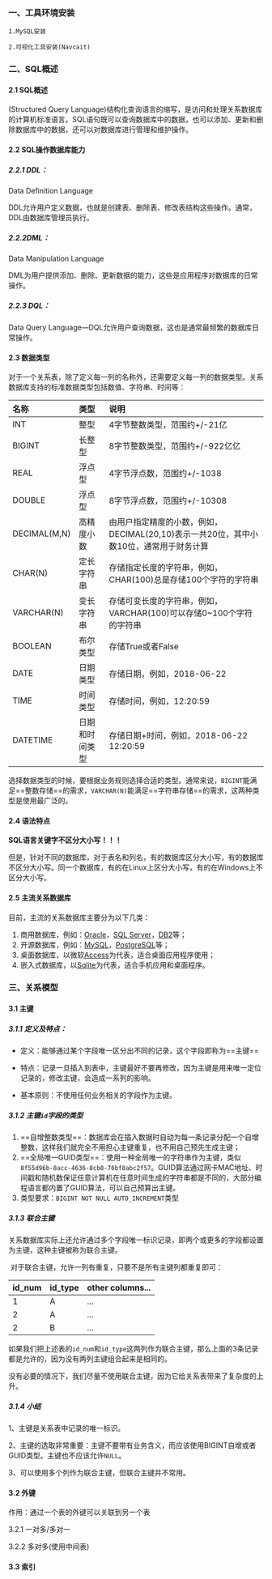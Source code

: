 

### 一、工具环境安装

```
1.MySQL安装
```

```
2.可视化工具安装(Navcait)
```

### 二、SQL概述

#### 2.1 SQL概述

(Structured Query Language)结构化查询语言的缩写，是访问和处理关系数据库的计算机标准语言。SQL语句既可以查询数据库中的数据，也可以添加、更新和删除数据库中的数据，还可以对数据库进行管理和维护操作。

#### 2.2 SQL操作数据库能力

##### 2.2.1 **DDL：**

Data Definition Language

DDL允许用户定义数据，也就是创建表、删除表、修改表结构这些操作。通常，DDL由数据库管理员执行。

##### 2.2.2**DML：**

Data Manipulation Language

DML为用户提供添加、删除、更新数据的能力，这些是应用程序对数据库的日常操作。

##### **2.2.3 DQL：**

Data Query Language—DQL允许用户查询数据，这也是通常最频繁的数据库日常操作。

#### 2.3 数据类型

对于一个关系表，除了定义每一列的名称外，还需要定义每一列的数据类型。关系数据库支持的标准数据类型包括数值、字符串、时间等：

| 名称         | 类型           | 说明                                                         |
| :----------- | :------------- | :----------------------------------------------------------- |
| INT          | 整型           | 4字节整数类型，范围约+/-21亿                                 |
| BIGINT       | 长整型         | 8字节整数类型，范围约+/-922亿亿                              |
| REAL         | 浮点型         | 4字节浮点数，范围约+/-1038                                   |
| DOUBLE       | 浮点型         | 8字节浮点数，范围约+/-10308                                  |
| DECIMAL(M,N) | 高精度小数     | 由用户指定精度的小数，例如，DECIMAL(20,10)表示一共20位，其中小数10位，通常用于财务计算 |
| CHAR(N)      | 定长字符串     | 存储指定长度的字符串，例如，CHAR(100)总是存储100个字符的字符串 |
| VARCHAR(N)   | 变长字符串     | 存储可变长度的字符串，例如，VARCHAR(100)可以存储0~100个字符的字符串 |
| BOOLEAN      | 布尔类型       | 存储True或者False                                            |
| DATE         | 日期类型       | 存储日期，例如，2018-06-22                                   |
| TIME         | 时间类型       | 存储时间，例如，12:20:59                                     |
| DATETIME     | 日期和时间类型 | 存储日期+时间，例如，2018-06-22 12:20:59                     |

选择数据类型的时候，要根据业务规则选择合适的类型。通常来说，`BIGINT`能满足==整数存储==的需求，`VARCHAR(N)`能满足==字符串存储==的需求，这两种类型是使用最广泛的。

#### 2.4 语法特点

**SQL语言关键字不区分大小写！！！**

但是，针对不同的数据库，对于表名和列名，有的数据库区分大小写，有的数据库不区分大小写。同一个数据库，有的在Linux上区分大小写，有的在Windows上不区分大小写。

#### 2.5 主流关系数据库

目前，主流的关系数据库主要分为以下几类：

1. 商用数据库，例如：[Oracle](https://www.oracle.com/)，[SQL Server](https://www.microsoft.com/sql-server/)，[DB2](https://www.ibm.com/db2/)等；
2. 开源数据库，例如：[MySQL](https://www.mysql.com/)，[PostgreSQL](https://www.postgresql.org/)等；
3. 桌面数据库，以微软[Access](https://products.office.com/access)为代表，适合桌面应用程序使用；
4. 嵌入式数据库，以[Sqlite](https://sqlite.org/)为代表，适合手机应用和桌面程序。

### 三、关系模型

#### 3.1 主键

##### 3.1.1 定义及特点：

- 定义：能够通过某个字段唯一区分出不同的记录，这个字段即称为==主键==

- 特点：记录一旦插入到表中，主键最好不要再修改，因为主键是用来唯一定位记录的，修改主键，会造成一系列的影响。

- 基本原则：不使用任何业务相关的字段作为主键。

##### 3.1.2 主键`id`字段的类型

1. ==自增整数类型==：数据库会在插入数据时自动为每一条记录分配一个自增整数，这样我们就完全不用担心主键重复，也不用自己预先生成主键；
2. ==全局唯一GUID类型==：使用一种全局唯一的字符串作为主键，类似`8f55d96b-8acc-4636-8cb8-76bf8abc2f57`。GUID算法通过网卡MAC地址、时间戳和随机数保证任意计算机在任意时间生成的字符串都是不同的，大部分编程语言都内置了GUID算法，可以自己预算出主键。
3. 类型要求：`BIGINT NOT NULL AUTO_INCREMENT`类型

##### 3.1.3 联合主键

​		关系数据库实际上还允许通过多个字段唯一标识记录，即两个或更多的字段都设置为主键，这种主键被称为联合主键。

​		对于联合主键，允许一列有重复，只要不是所有主键列都重复即可：

| id_num | id_type | other columns... |
| :----- | :------ | :--------------- |
| 1      | A       | ...              |
| 2      | A       | ...              |
| 2      | B       | ...              |

​		如果我们把上述表的`id_num`和`id_type`这两列作为联合主键，那么上面的3条记录都是允许的，因为没有两列主键组合起来是相同的。

没有必要的情况下，我们尽量不使用联合主键，因为它给关系表带来了复杂度的上升。

##### 3.1.4 小结

1、主键是关系表中记录的唯一标识。

2、主键的选取非常重要：主键不要带有业务含义，而应该使用BIGINT自增或者GUID类型。主键也不应该允许`NULL`。

3、可以使用多个列作为联合主键，但联合主键并不常用。

#### 3.2 外键

作用：通过一个表的外键可以关联到另一个表

3.2.1 一对多/多对一

3.2.2 多对多(使用中间表)

#### 3.3 索引